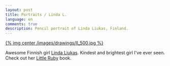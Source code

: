 ```yaml
---
layout: post
title: Portraits / Linda L.
language: en
comments: true
description: Pencil portrait of Linda Liukas, Finland.
---
```


[{% img center /images/drawings/ll_500.jpg %}](/images/drawings/ll.jpg)

Awesome Finnish girl [Linda Liukas](http://lindaliukas.fi). Kindest and brightest girl I've ever seen. Check out her [Little Ruby](http://konichiwaruby.tumblr.com) book.
